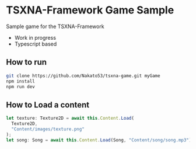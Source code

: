 # TSXNA-Framework Game Sample

Sample game for the TSXNA-Framework

- Work in progress
- Typescript based

## How to run

```bash
git clone https://github.com/Nakato53/tsxna-game.git myGame
npm install
npm run dev
```

## How to Load a content

```typescript
let texture: Texture2D = await this.Content.Load(
  Texture2D,
  "Content/images/texture.png"
);
let song: Song = await this.Content.Load(Song, "Content/song/song.mp3");
```
